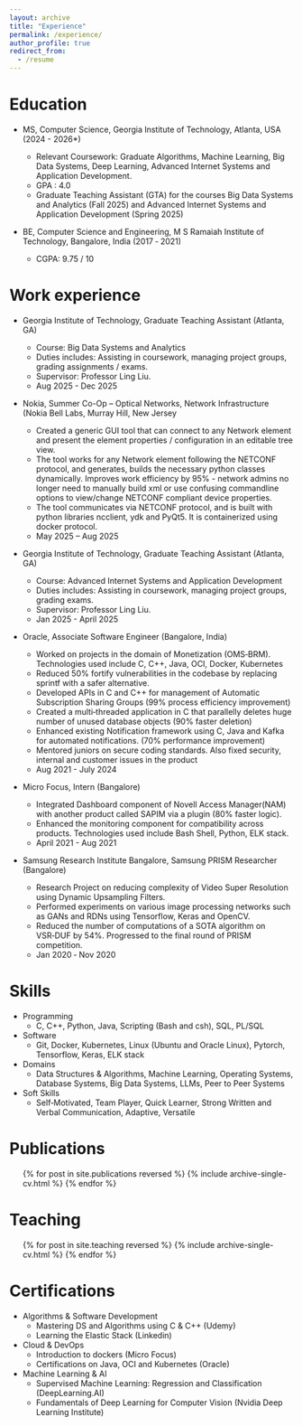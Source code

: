 ```yaml
---
layout: archive
title: "Experience"
permalink: /experience/
author_profile: true
redirect_from:
  - /resume
---
```


<!-- {% include base_path %} -->


Education
======
* MS, Computer Science, Georgia Institute of Technology, Atlanta, USA (2024 - 2026*)
  * Relevant Coursework: Graduate Algorithms, Machine Learning, Big Data Systems, Deep Learning, Advanced Internet Systems and Application Development.
  * GPA : 4.0 
  * Graduate Teaching Assistant (GTA) for the courses Big Data Systems and Analytics (Fall 2025) and Advanced Internet Systems and Application Development (Spring 2025)

* BE, Computer Science and Engineering, M S Ramaiah Institute of Technology, Bangalore, India (2017 ‑ 2021)
  * CGPA: 9.75 / 10

Work experience
======

* Georgia Institute of Technology, Graduate Teaching Assistant (Atlanta, GA)
  * Course: Big Data Systems and Analytics
  * Duties includes: Assisting in coursework, managing project groups, grading assignments / exams.
  * Supervisor: Professor Ling Liu. 
  * Aug 2025 - Dec 2025


* Nokia, Summer Co-Op – Optical Networks, Network Infrastructure (Nokia Bell Labs, Murray Hill, New Jersey 
  * Created a generic GUI tool that can connect to any Network element and present the element properties / configuration in an editable tree view.
  * The tool works for any Network element following the NETCONF protocol, and generates, builds the necessary python classes dynamically.  Improves work efficiency by 95% - network admins no longer need to manually build xml or use confusing commandline options to view/change NETCONF compliant device properties.
  * The tool communicates via NETCONF protocol, and is built with python libraries  ncclient, ydk and PyQt5. It is containerized using docker protocol.
  * May 2025 – Aug 2025


* Georgia Institute of Technology, Graduate Teaching Assistant (Atlanta, GA)
  * Course: Advanced Internet Systems and Application Development
  * Duties includes: Assisting in coursework, managing project groups, grading exams.
  * Supervisor: Professor Ling Liu. 
  * Jan 2025 - April 2025

* Oracle, Associate Software Engineer (Bangalore, India)
  * Worked on projects in the domain of Monetization (OMS‑BRM). Technologies used include C, C++, Java, OCI, Docker, Kubernetes
  * Reduced 50% fortify vulnerabilities in the codebase by replacing sprintf with a safer alternative.
  * Developed APIs in C and C++ for management of Automatic Subscription Sharing Groups (99% process efficiency improvement)
  * Created a multi‑threaded application in C that parallelly deletes huge number of unused database objects (90% faster deletion)
  * Enhanced existing Notification framework using C, Java and Kafka for automated notifications. (70% performance improvement)
  * Mentored juniors on secure coding standards. Also fixed security, internal and customer issues in the product
  * Aug 2021 - July 2024

* Micro Focus, Intern (Bangalore)
  * Integrated Dashboard component of Novell Access Manager(NAM) with another product called SAPIM via a plugin (80% faster logic).
  * Enhanced the monitoring component for compatibility across products. Technologies used include Bash Shell, Python, ELK stack.
  * April 2021 - Aug 2021

* Samsung Research Institute Bangalore, Samsung PRISM Researcher (Bangalore) 
  * Research Project on reducing complexity of Video Super Resolution using Dynamic Upsampling Filters.
  * Performed experiments on various image processing networks such as GANs and RDNs using Tensorflow, Keras and OpenCV.
  * Reduced the number of computations of a SOTA algorithm on VSR‑DUF by 54%. Progressed to the final round of PRISM competition.
  * Jan 2020 ‑ Nov 2020
  
Skills
======
* Programming
  * C, C++, Python, Java, Scripting (Bash and csh), SQL, PL/SQL
* Software 
  * Git, Docker, Kubernetes, Linux (Ubuntu and Oracle Linux), Pytorch, Tensorflow, Keras, ELK stack
* Domains 
  * Data Structures & Algorithms, Machine Learning, Operating Systems, Database Systems, Big Data Systems, LLMs, Peer to Peer Systems
* Soft Skills
  * Self‑Motivated, Team Player, Quick Learner, Strong Written and Verbal Communication, Adaptive, Versatile

Publications
======
  <ul>{% for post in site.publications reversed %}
    {% include archive-single-cv.html %}
  {% endfor %}</ul>
<!--
Talks
======
  <ul>{% for post in site.talks reversed %}
    {% include archive-single-talk-cv.html  %}
  {% endfor %}</ul>
-->

Teaching
======
  <ul>{% for post in site.teaching reversed %}
    {% include archive-single-cv.html %}
  {% endfor %}</ul>

<!-- 
Service and leadership
======
* Currently signed in to 43 different slack teams
-->

Certifications
======
* Algorithms & Software Development
  * Mastering DS and Algorithms using C & C++ (Udemy)
  * Learning the Elastic Stack (Linkedin)
* Cloud & DevOps
  * Introduction to dockers (Micro Focus)
  * Certifications on Java, OCI and Kubernetes (Oracle)
* Machine Learning & AI
  * Supervised Machine Learning: Regression and Classification (DeepLearning.AI)
  * Fundamentals of Deep Learning for Computer Vision (Nvidia Deep Learning Institute)